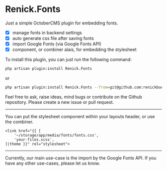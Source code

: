 # Renick.Fonts

Just a simple OctoberCMS plugin for embedding fonts.

- [x] manage fonts in backend settings
- [x] auto generate css file after saving fonts
- [x] import Google Fonts (via Google Fonts API)
- [x] component, or combiner alais, for embedding the stylesheet

To install this plugin, you can just run the following command:
```bash
php artisan plugin:install Renick.Fonts
```
or
```bash
php artisan plugin:install Renick.Fonts --from=git@github.com:renickbuettner/fonts-plugin.git --want=dev-main
```

Feel free to ask, raise ideas, mind bugs or contribute on the Github repository. Please create a new issue or pull
request.

---

You can put the stylesheet component within your layouts header, or use the combiner.

```twig
<link href="{{ [
    '~/storage/app/media/fonts/fonts.css',
    'your-files.scss',
]|theme }}" rel="stylesheet">
```

---

Currently, our main use-case is the import by the Google Fonts API.
If you have any other use-cases, please let us know.
